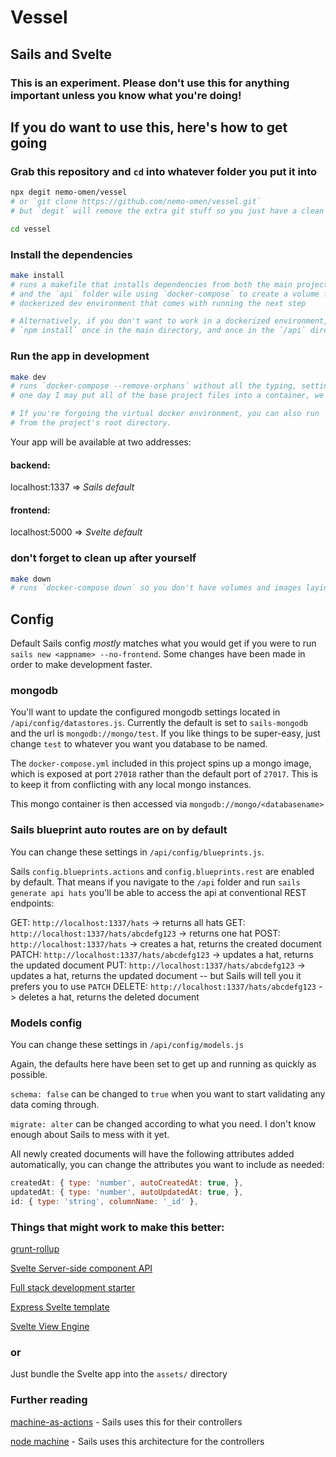 # Vessel

## Sails and Svelte

### This is an experiment. Please don't use this for anything important unless you know what you're doing!

## If you do want to use this, here's how to get going

### Grab this repository and `cd` into whatever folder you put it into
```bash
npx degit nemo-omen/vessel
# or `git clone https://github.com/nemo-omen/vessel.git`
# but `degit` will remove the extra git stuff so you just have a clean project

cd vessel
```

### Install the dependencies
```bash
make install
# runs a makefile that installs dependencies from both the main project folder
# and the `api` folder wile using `docker-compose` to create a volume for the 
# dockerized dev environment that comes with running the next step

# Alternatively, if you don't want to work in a dockerized environment, you can 
# `npm install` once in the main directory, and once in the `/api` directory
```

### Run the app in development
```bash
make dev
# runs `docker-compose --remove-orphans` without all the typing, setting up a dev environment
# one day I may put all of the base project files into a container, we'll see.

# If you're forgoing the virtual docker environment, you can also run `npm run all`
# from the project's root directory.
```
Your app will be available at two addresses:

#### backend: 
localhost:1337 => _Sails default_

#### frontend:
localhost:5000 => _Svelte default_

### don't forget to clean up after yourself
```bash
make down
# runs `docker-compose down` so you don't have volumes and images laying around everywhere
```
## Config
Default Sails config _mostly_ matches what you would get if you were to run `sails new <appname> --no-frontend`. Some changes have been made in order to make development faster.

### mongodb
You'll want to update the configured mongodb settings located in `/api/config/datastores.js`. Currently the default is set to `sails-mongodb` and the url is `mongodb://mongo/test`. If you like things to be super-easy, just change `test` to whatever you want you database to be named.

The `docker-compose.yml` included in this project spins up a mongo image, which is exposed at port `27018` rather than the default port of `27017`. This is to keep it from conflicting with any local mongo instances.

This mongo container is then accessed via `mongodb://mongo/<databasename>`

### Sails blueprint auto routes are on by default
You can change these settings in `/api/config/blueprints.js`.

Sails `config.blueprints.actions` and `config.blueprints.rest` are enabled by default. That means if you navigate to the `/api` folder and run `sails generate api hats` you'll be able to access the api at conventional REST endpoints:

GET: `http://localhost:1337/hats` -> returns all hats
GET: `http://localhost:1337/hats/abcdefg123` -> returns one hat
POST: `http://localhost:1337/hats` -> creates a hat, returns the created document
PATCH: `http://localhost:1337/hats/abcdefg123` -> updates a hat, returns the updated document
PUT: `http://localhost:1337/hats/abcdefg123` -> updates a hat, returns the updated document -- but Sails will tell you it prefers you to use `PATCH`
DELETE: `http://localhost:1337/hats/abcdefg123` -> deletes a hat, returns the deleted document

### Models config
You can change these settings in `/api/config/models.js`

Again, the defaults here have been set to get up and running as quickly as possible.

`schema: false` can be changed to `true` when you want to start validating any data coming through.

`migrate: alter` can be changed according to what you need. I don't know enough about Sails to mess with it yet.

All newly created documents will have the following attributes added automatically, you can change the attributes you want to include as needed:

```js
createdAt: { type: 'number', autoCreatedAt: true, },
updatedAt: { type: 'number', autoUpdatedAt: true, },
id: { type: 'string', columnName: '_id' },
```

### Things that might work to make this better:

[grunt-rollup](https://www.npmjs.com/package/grunt-rollup)

[Svelte Server-side component API](https://svelte.dev/docs#Server-side_component_API)

[Full stack development starter](https://medium.com/swlh/full-stack-development-starter-svelte-and-express-831aefee41c0)

[Express Svelte template](https://github.com/somi92/express-svelte-template)

[Svelte View Engine](https://www.npmjs.com/package/svelte-view-engine)

### or

Just bundle the Svelte app into the `assets/` directory

### Further reading

[machine-as-actions](https://github.com/sailshq/machine-as-action) - Sails uses this for their controllers

[node machine](https://node-machine.org/) - Sails uses this architecture for the controllers


